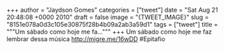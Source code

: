 
+++
author = "Jaydson Gomes"
categories = ["tweet"]
date = "Sat Aug 21 20:48:08 +0000 2010"
draft = false
image = "{TWEET_IMAGE}"
slug = "8151e078a0d3c105e30875f28b4b09a2ab3a59d1"
tags = ["tweet"]
title = """Um sábado como hoje me fa..."""
+++
Um sábado como hoje me faz lembrar dessa música  http://migre.me/16wDD #Epitafio
